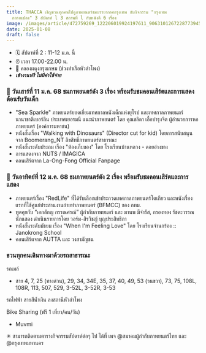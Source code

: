 ```yaml
---
title: THACCA เชิญชวนทุกคนไปดูภาพยนตร์ชมบรรยากาศกรุงเทพ กับกิจกรรม "กรุงเทพ
  กลางแปลง" 3 สัปดาห์ l 3 สถานที่ l กับหนังดี 6 เรื่อง
image: /images/article/472759269_122206019924197611_9063101267228773945_n-1-.jpg
date: 2025-01-08
draft: false
---
```

- 🗓️ สัปดาห์ที่ 2 : 11-12 ม.ค. นี้ 
- ⏰ เวลา 17.00-22.00 น.
- 📍 คลองผดุงกรุงเกษม (ช่วงท่าเรือหัวลำโพง)
- ***เข้างานฟรี ไม่มีค่าใช้จ่าย*** 

### 📌 วันเสาร์ที่ 11 ม.ค. 68 ชมภาพยนตร์ดัง 3 เรื่อง พร้อมรับชมคอนเสิร์ตและการแสดงต้อนรับวันเด็ก 

* "Sea Sparkle" ภาพยนตร์ยอดเยี่ยมเทศกาลหนังเด็กแห่งยุโรป และเทศกาลภาพยนตร์นานาชาติเบอร์ลิน ประเทศเยอรมนี แนะนำภาพยนตร์ โดย คุณชลิดา เอื้อบำรุงจิต ผู้อำนวยการหอภาพยนตร์ (องค์การมหาชน)
* หนังสั้นเรื่อง "Walking with Dinosaurs" (Director cut for kid) โดยการสนับสนุนจาก Boomerang_NT ลิขสิทธิ์ภาพยนตร์สาธารณะ
* หนังสั้นระดับประถม เรื่อง "ห้องเก็บของ"  โดย โรงเรียนบ้านหลวง - ดอยอ่างขาง
* การแสดงจาก NUTS / IMAGICA
* คอนเสิร์ตจาก  La-Ong-Fong Official Fanpage

### 📌 วันอาทิตย์ที่ 12 ม.ค. 68 ชมภาพยนตร์ดัง 2 เรื่อง พร้อมรับชมคอนเสิร์ตและการแสดง

* ภาพยนตร์เรื่อง "RedLife" ที่ได้รับเลือกเข้าประกวดเทศกาลภาพยนตร์โตเกียว และหนังเรื่องแรกที่ใช้ศูนย์ประสานงานถ่ายทำภาพยนตร์ (BFMCC) ของ กทม.
* พูดคุยกับ “เอกลักญ กรรณศรณ์” ผู้กำกับภาพยนตร์ และ มานพ มีจำรัส, กรองทอง รัชตะวรรณ นักแสดง  ดำเนินรายการโดย วอร์ม-สิรวิชญ์ บุญประสิทธิกา
* หนังสั้นระดับมัธยม เรื่อง "When I'm Feeling Love" โดย โรงเรียนจ่านกร้อง :: Janokrong School
* คอนเสิร์ตจาก AUTTA  และ วงสามัญชน

### ชวนทุกคนเดินทางมาด้วยรถสาธารณะ

รถเมล์

* สาย 4, 7, 25 (ทางด่วน), 29, 34, 34E, 35, 37, 40, 49, 53 (วนขวา), 73, 75, 108L, 108R, 113, 507, 529, 3-52L, 3-52R, 3-53

รถไฟฟ้า สายสีน้ำเงิน ลงสถานีหัวลำโพง

Bike Sharing (ฟรี 1 เที่ยว/คน/วัน)

* Muvmi

✳︎ สามารถติดตามตารางกิจกรรมสัปดาห์ต่อๆ ไป ได้ที่ เพจ @สมาคมผู้กำกับภาพยนตร์ไทย และ @กรุงเทพมหานคร
